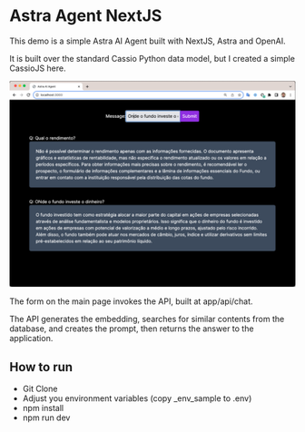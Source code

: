 # Astra Agent NextJS

This demo is a simple Astra AI Agent built with NextJS, Astra and OpenAI.

It is built over the standard Cassio Python data model, but I created a simple CassioJS here.

![Screenshot](docs/nextjs-astra.png)

The form on the main page invokes the API, built at app/api/chat.

The API generates the embedding, searches for similar contents from the database, and creates the prompt, then returns the answer to the application.

## How to run

- Git Clone
- Adjust you environment variables (copy _env_sample to .env)
- npm install
- npm run dev